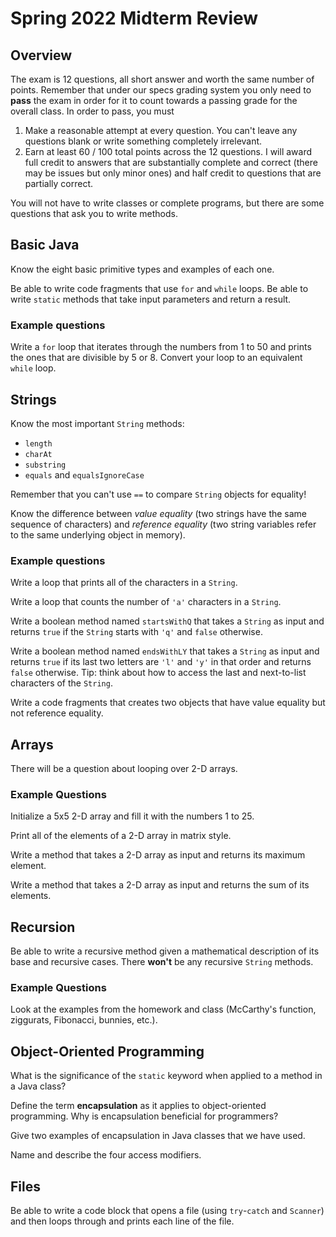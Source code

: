 # Spring 2022 Midterm Review

## Overview

The exam is 12 questions, all short answer and worth the same number of points. Remember that under our specs grading system you only need to **pass** the exam in order for it to count towards a passing grade for the overall class. In order to pass, you must

1. Make a reasonable attempt at every question. You can't leave any questions blank or write something completely irrelevant.
2. Earn at least 60 / 100 total points across the 12 questions. I will award full credit to answers that are substantially complete and correct (there may be issues but only minor ones) and half credit to questions that are partially correct.

You will not have to write classes or complete programs, but there are some questions that ask you to write methods.

## Basic Java

Know the eight basic primitive types and examples of each one.

Be able to write code fragments that use `for` and `while` loops. Be able to write `static` methods that take input parameters and return a result.

### Example questions

Write a `for` loop that iterates through the numbers from 1 to 50 and prints the ones that are divisible by 5 or 8. Convert your loop to an equivalent `while` loop.

## Strings

Know the most important `String` methods:

- `length`
- `charAt`
- `substring`
- `equals` and `equalsIgnoreCase`

Remember that you can't use `==` to compare `String` objects for equality! 

Know the difference between *value equality* (two strings have the same sequence of characters) and *reference equality* (two string variables refer to the same underlying object in memory).

### Example questions

Write a loop that prints all of the characters in a `String`.

Write a loop that counts the number of `'a'` characters in a `String`.

Write a boolean method named `startsWithQ` that takes a `String` as input
and returns `true` if the `String` starts with `'q'` and `false` otherwise.

Write a boolean method named `endsWithLY` that takes a `String` as input
and returns `true` if its last two letters are `'l'` and `'y'` in that order
and returns `false` otherwise. Tip: think about how to access the last and next-to-list characters of the `String`.

Write a code fragments that creates two objects that have value equality but not reference equality.

## Arrays

There will be a question about looping over 2-D arrays.

### Example Questions

Initialize a 5x5 2-D array and fill it with the numbers 1 to 25.

Print all of the elements of a 2-D array in matrix style.

Write a method that takes a 2-D array as input and returns its maximum element.

Write a method that takes a 2-D array as input and returns the sum of its elements.

## Recursion

Be able to write a recursive method given a mathematical description of its base and recursive cases. There **won't** be any recursive `String` methods.

### Example Questions

Look at the examples from the homework and class (McCarthy's function, ziggurats, Fibonacci, bunnies, etc.).

## Object-Oriented Programming

What is the significance of the `static` keyword when applied
to a method in a Java class?

Define the term **encapsulation** as it applies to object-oriented
programming. Why is encapsulation beneficial for programmers?

Give two examples of encapsulation in Java classes that we have used.

Name and describe the four access modifiers.

## Files

Be able to write a code block that opens a file (using `try`-`catch` and `Scanner`) and then loops through and prints each line of the file.
